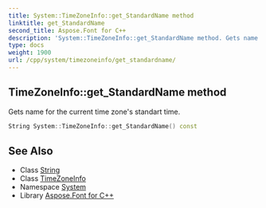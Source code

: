 ```yaml
---
title: System::TimeZoneInfo::get_StandardName method
linktitle: get_StandardName
second_title: Aspose.Font for C++
description: 'System::TimeZoneInfo::get_StandardName method. Gets name for the current time zone''s standart time in C++.'
type: docs
weight: 1900
url: /cpp/system/timezoneinfo/get_standardname/
---
```

## TimeZoneInfo::get_StandardName method


Gets name for the current time zone's standart time.

```cpp
String System::TimeZoneInfo::get_StandardName() const
```

## See Also

* Class [String](../../string/)
* Class [TimeZoneInfo](../)
* Namespace [System](../../)
* Library [Aspose.Font for C++](../../../)
